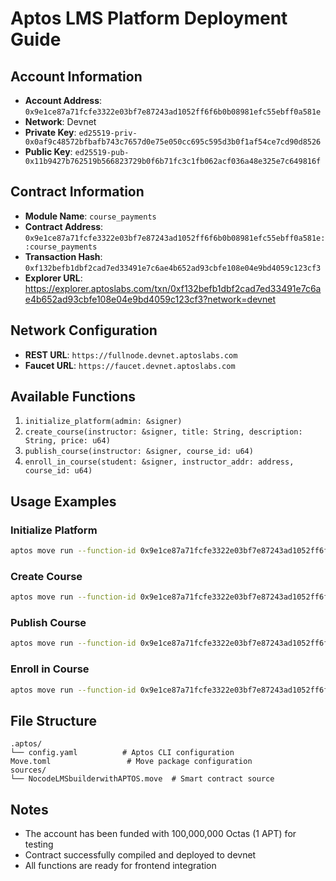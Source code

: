 # Aptos LMS Platform Deployment Guide

## Account Information
- **Account Address**: `0x9e1ce87a71fcfe3322e03bf7e87243ad1052ff6f6b0b08981efc55ebff0a581e`
- **Network**: Devnet
- **Private Key**: `ed25519-priv-0x0af9c48572bfbafb743c7657d0e75e050cc695c595d3b0f1af54ce7cd90d8526`
- **Public Key**: `ed25519-pub-0x11b9427b762519b566823729b0f6b71fc3c1fb062acf036a48e325e7c649816f`

## Contract Information
- **Module Name**: `course_payments`
- **Contract Address**: `0x9e1ce87a71fcfe3322e03bf7e87243ad1052ff6f6b0b08981efc55ebff0a581e::course_payments`
- **Transaction Hash**: `0xf132befb1dbf2cad7ed33491e7c6ae4b652ad93cbfe108e04e9bd4059c123cf3`
- **Explorer URL**: https://explorer.aptoslabs.com/txn/0xf132befb1dbf2cad7ed33491e7c6ae4b652ad93cbfe108e04e9bd4059c123cf3?network=devnet

## Network Configuration
- **REST URL**: `https://fullnode.devnet.aptoslabs.com`
- **Faucet URL**: `https://faucet.devnet.aptoslabs.com`

## Available Functions
1. `initialize_platform(admin: &signer)`
2. `create_course(instructor: &signer, title: String, description: String, price: u64)`
3. `publish_course(instructor: &signer, course_id: u64)`
4. `enroll_in_course(student: &signer, instructor_addr: address, course_id: u64)`

## Usage Examples

### Initialize Platform
```bash
aptos move run --function-id 0x9e1ce87a71fcfe3322e03bf7e87243ad1052ff6f6b0b08981efc55ebff0a581e::course_payments::initialize_platform
```

### Create Course
```bash
aptos move run --function-id 0x9e1ce87a71fcfe3322e03bf7e87243ad1052ff6f6b0b08981efc55ebff0a581e::course_payments::create_course --args string:"Course Title" string:"Course Description" u64:1000000
```

### Publish Course
```bash
aptos move run --function-id 0x9e1ce87a71fcfe3322e03bf7e87243ad1052ff6f6b0b08981efc55ebff0a581e::course_payments::publish_course --args u64:1
```

### Enroll in Course
```bash
aptos move run --function-id 0x9e1ce87a71fcfe3322e03bf7e87243ad1052ff6f6b0b08981efc55ebff0a581e::course_payments::enroll_in_course --args address:0x9e1ce87a71fcfe3322e03bf7e87243ad1052ff6f6b0b08981efc55ebff0a581e u64:1
```

## File Structure
```
.aptos/
└── config.yaml          # Aptos CLI configuration
Move.toml                 # Move package configuration
sources/
└── NocodeLMSbuilderwithAPTOS.move  # Smart contract source
```

## Notes
- The account has been funded with 100,000,000 Octas (1 APT) for testing
- Contract successfully compiled and deployed to devnet
- All functions are ready for frontend integration